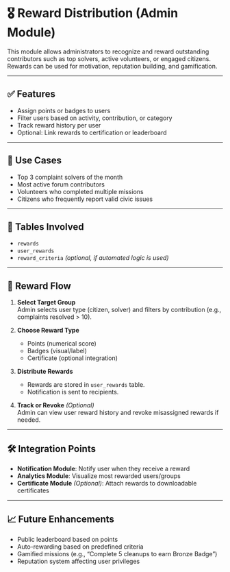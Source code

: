 # 🎖️ Reward Distribution (Admin Module)

This module allows administrators to recognize and reward outstanding contributors such as top solvers, active volunteers, or engaged citizens. Rewards can be used for motivation, reputation building, and gamification.

---

## ✅ Features

- Assign points or badges to users
- Filter users based on activity, contribution, or category
- Track reward history per user
- Optional: Link rewards to certification or leaderboard

---

## 🎯 Use Cases

- Top 3 complaint solvers of the month
- Most active forum contributors
- Volunteers who completed multiple missions
- Citizens who frequently report valid civic issues

---

## 🧩 Tables Involved

- `rewards`
- `user_rewards`  
- `reward_criteria` *(optional, if automated logic is used)*

---

## 🧭 Reward Flow

1. **Select Target Group**  
   Admin selects user type (citizen, solver) and filters by contribution (e.g., complaints resolved > 10).

2. **Choose Reward Type**  
   - Points (numerical score)
   - Badges (visual/label)
   - Certificate (optional integration)

3. **Distribute Rewards**  
   - Rewards are stored in `user_rewards` table.
   - Notification is sent to recipients.

4. **Track or Revoke** *(Optional)*  
   Admin can view user reward history and revoke misassigned rewards if needed.

---

## 🛠️ Integration Points

- **Notification Module**: Notify user when they receive a reward
- **Analytics Module**: Visualize most rewarded users/groups
- **Certificate Module** *(Optional)*: Attach rewards to downloadable certificates

---

## 📈 Future Enhancements

- Public leaderboard based on points
- Auto-rewarding based on predefined criteria
- Gamified missions (e.g., “Complete 5 cleanups to earn Bronze Badge”)
- Reputation system affecting user privileges


